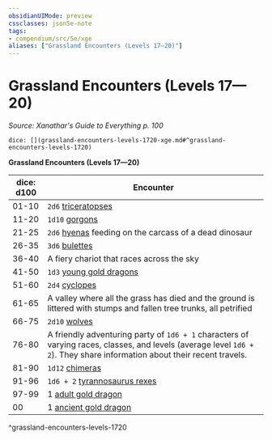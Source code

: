 ```yaml
---
obsidianUIMode: preview
cssclasses: json5e-note
tags:
- compendium/src/5e/xge
aliases: ["Grassland Encounters (Levels 17—20)"]
---
```

# Grassland Encounters (Levels 17—20)
*Source: Xanathar's Guide to Everything p. 100* 

`dice: [](grassland-encounters-levels-1720-xge.md#^grassland-encounters-levels-1720)`

**Grassland Encounters (Levels 17—20)**

| dice: d100 | Encounter |
|------------|-----------|
| 01-10 | `2d6` [triceratopses](/compendium/bestiary/beast/triceratops.md) |
| 11-20 | `1d10` [gorgons](/compendium/bestiary/monstrosity/gorgon.md) |
| 21-25 | `2d6` [hyenas](/compendium/bestiary/beast/hyena.md) feeding on the carcass of a dead dinosaur |
| 26-35 | `3d6` [bulettes](/compendium/bestiary/monstrosity/bulette.md) |
| 36-40 | A fiery chariot that races across the sky |
| 41-50 | `1d3` [young gold dragons](/compendium/bestiary/dragon/young-gold-dragon.md) |
| 51-60 | `2d4` [cyclopes](/compendium/bestiary/giant/cyclops.md) |
| 61-65 | A valley where all the grass has died and the ground is littered with stumps and fallen tree trunks, all petrified |
| 66-75 | `2d10` [wolves](/compendium/bestiary/beast/wolf.md) |
| 76-80 | A friendly adventuring party of `1d6 + 1` characters of varying races, classes, and levels (average level `1d6 + 2`). They share information about their recent travels. |
| 81-90 | `1d12` [chimeras](/compendium/bestiary/monstrosity/chimera.md) |
| 91-96 | `1d6 + 2` [tyrannosaurus rexes](/compendium/bestiary/beast/tyrannosaurus-rex.md) |
| 97-99 | 1 [adult gold dragon](/compendium/bestiary/dragon/adult-gold-dragon.md) |
| 00 | 1 [ancient gold dragon](/compendium/bestiary/dragon/ancient-gold-dragon.md) |
^grassland-encounters-levels-1720